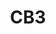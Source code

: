 ---
title: "CB3"
description: "Standalone Smart Home Battery Camera."
image: "/images/wifi/CB3.png"
images:
  - url: "/images/wifi/CB3.png"
    caption: "Front view"

features:
  - "1080p Full HD Resolution"
  - "128° Ultra-Wide Angle Lens"
  - "15m Dual Night Vision (IR + Color)"
  - "Smart Human Motion Detection"
  - "Two-Way Audio Communication"
  - "Weatherproof Outdoor Design"
  - "5200mAh Long-Life Battery"


price: "Contact Sales"
---